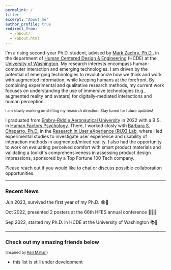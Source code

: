 ```yaml
---
permalink: /
title:
excerpt: "About me"
author_profile: true
redirect_from: 
  - /about/
  - /about.html
---
```


I'm a rising second-year Ph.D. student, advised by [Mark Zachry, Ph.D.][mark], in the department of [Human Centered Design & Engineering][hcde] (HCDE) at the [University of Washington][uw]. My research interests encompass human-computer interaction and emerging technologies. I am driven by the potential of emerging technologies to revolutionize how we think and work with augmented information, while keeping humans at the forefront. By combining experimental and qualitative research methods, my current work focuses on understanding the use of immersive technologies (e.g., augmented reality and avatars) for digitally-mediated interactions and human perception. 

<small> I am slowly working on shifting my research direction. Stay tuned for future updates! </small>

I graduated from [Embry-Riddle Aeronautical University][erau] in 2022 with a B.S. in [Human Factors Psychology][hf]. There, I worked closly with [Barbara S. Chaparro, Ph.D.][barb] in the [Research in User eXperience (RUX) Lab][rux], where I led experimental studies to investigate user experience and usability of interaction methods in augmented/mixed reality. I also had the opportunity to work on evaluating perceived comfort with smart product materials and validating a toolkit's comprehensiveness in assessing product design impressions, sponsored by a Top Fortune 100 Tech company.

Please reach out if you would like to chat or discuss possible collaboration opportunities.

-----

### Recent News

Jun 2023, survived the first year of my Ph.D. 😭🎉

Oct 2022, presented 2 posters at the 66th HFES annual conference 🧑🏻‍🏫

Sep 2022, started my Ph.D. in HCDE at the University of Washington 📚🐺

-----

### Check out my amazing friends below
<small> (inspired by [Keri Mallari][keri]) </small>
- this list is still under development





[erau]: https://daytonabeach.erau.edu
[hcde]: https://hcde.washington.edu
[hf]: https://daytonabeach.erau.edu/college-arts-sciences/human-factors
[rux]: https://daytonabeach.erau.edu/about/labs/research-user-experience
[uw]: https://washington.edu


[andy]: https://linkedin.com/in/soohyunmoon
[connie]: https://linkedin.com/in/connie-hyyang
[donghoon]: https://donghoon.io
[emma]: https://ej-mcdonnell.github.io
[jon]: https://jonfroehlich.github.io
[kate]: https://kateringland.com
[keri]: https://keri.xyz
[leah]: https://hcde.washington.edu/findlater
[mark]: https://hcde.washington.edu/zachry
[pitch]: https://wspitch.github.io
[sophie]: https://linkedin.com/in/sophieparkdesign
[tessa]: https://tessaeagle.github.io


[barb]: https://faculty.erau.edu/Barbara.Chaparro
[carmen]: https://linkedin.com/in/carmen-van-ommen
[crystal]: https://linkedin.com/in/crystal-fausett
[jenna]: https://linkedin.com/in/jenna-korentsides
[jess]: https://linkedin.com/in/jessycaderby
[jose]: https://linkedin.com/in/jose-mathew787
[katlyn]: https://linkedin.com/in/katlyn-skilton
[keebler]: https://faculty.erau.edu/Joseph.Keebler
[kelly]: https://linkedin.com/in/kellyjuneharris
